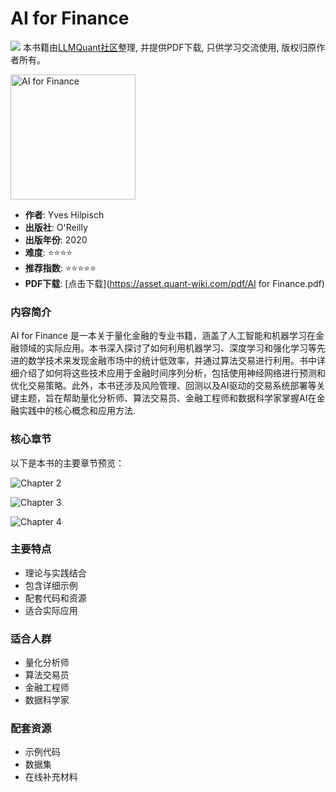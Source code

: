 # AI for Finance

![](https://fastly.jsdelivr.net/gh/bucketio/img3@main/2024/09/04/1725464231869-e0b2f727-2a0f-4270-bf6c-31ddc350426a.gif)
本书籍由[LLMQuant社区](https://llmquant.com/)整理, 并提供PDF下载, 只供学习交流使用, 版权归原作者所有。

<img src="1.png" alt="AI for Finance" width="200"/>

- **作者**: Yves Hilpisch
- **出版社**: O'Reilly
- **出版年份**: 2020
- **难度**: ⭐⭐⭐⭐
- **推荐指数**: ⭐⭐⭐⭐⭐
- **PDF下载**: [点击下载](https://asset.quant-wiki.com/pdf/AI for Finance.pdf)

### 内容简介

AI for Finance 是一本关于量化金融的专业书籍，涵盖了人工智能和机器学习在金融领域的实际应用。本书深入探讨了如何利用机器学习、深度学习和强化学习等先进的数学技术来发现金融市场中的统计低效率，并通过算法交易进行利用。书中详细介绍了如何将这些技术应用于金融时间序列分析，包括使用神经网络进行预测和优化交易策略。此外，本书还涉及风险管理、回测以及AI驱动的交易系统部署等关键主题，旨在帮助量化分析师、算法交易员、金融工程师和数据科学家掌握AI在金融实践中的核心概念和应用方法.

### 核心章节

以下是本书的主要章节预览：

![Chapter 2](2.png)

![Chapter 3](3.png)

![Chapter 4](4.png)

### 主要特点

- 理论与实践结合
- 包含详细示例
- 配套代码和资源
- 适合实际应用

### 适合人群

- 量化分析师
- 算法交易员
- 金融工程师
- 数据科学家

### 配套资源

- 示例代码
- 数据集
- 在线补充材料